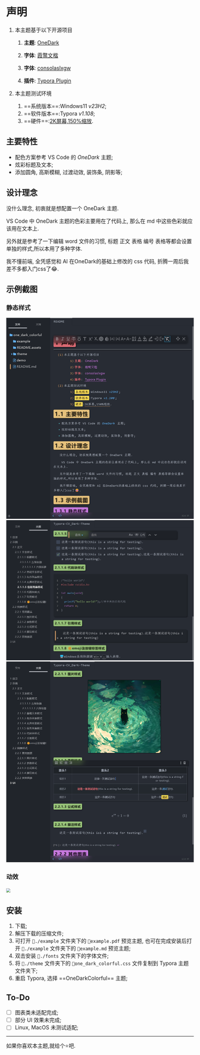 # 声明

1. 本主题基于以下开源项目
   1. **主题**: [OneDark ](https://github.com/sweatran/typora-onedark-theme/tree/master )

   2. **字体**: [霞鹜文楷](https://github.com/lxgw/LxgwWenKai)

   3. **字体**: [consolaslxgw](https://github.com/lxgw/LxgwWenKai)

   4. **插件**: [Typora Plugin](https://github.com/obgnail/typora_plugin)

2. 本主题测试环境
   1. ==系统版本==:Windows11 *v23H2*;
   2. ==软件版本==:Typora *v1.108*;
   3. ==硬件==:<u>2K屏幕,150%缩放</u>.

## 主要特性

- 配色方案参考 VS Code 的 *OneDark* 主题;
- 炫彩标题及文本;
- 添加圆角, 高斯模糊, 过渡动效, 装饰条, 阴影等;

## 设计理念

没什么理念, 初衷就是想配置一个 OneDark 主题.

 VS Code 中 OneDark 主题的色彩主要用在了代码上, 那么在 md 中这些色彩就应该用在文本上.

另外就是参考了一下编辑 word 文件的习惯, 标题 正文 表格 编号 表格等都会设置单独的样式,所以本用了多种字体.

我不懂前端, 全凭感觉和 AI 在OneDark的基础上修改的 css 代码, 折腾一周后我差不多都入门css了😂.

## 示例截图

### 静态样式

<img src="./README.assets/image-20250514145009241.png" alt="image-20250514145009241" style="zoom:67%;" />

<img src="./README.assets/image-20250514145501809.png" alt="image-20250514145501809" style="zoom:67%;" />

<img src="./README.assets/image-20250514145647605.png" alt="image-20250514145647605" style="zoom:67%;" />

### 动效

<img src="./README.assets/动效.gif" style="zoom:67%;" />

## 安装

1. 下载;
2. 解压下载的压缩文件;
3. 可打开 `📁./example` 文件夹下的 `📄example.pdf` 预览主题, 也可在完成安装后打开 `📁./example` 文件夹下的 `📄example.md` 预览主题;
4. 双击安装 `📁./fonts` 文件夹下的字体文件;
5. 将 `📁./theme` 文件夹下的 `📄one_dark_colorful.css` 文件复制到 Typora 主题文件夹下;
6. 重启 Typora, 选择 ==OneDarkColorful== 主题;

## To-Do

- [ ] 图表类未适配完成;
- [ ] 部分 UI 效果未完成;
- [ ] Linux, MacOS 未测试适配;

---

如果你喜欢本主题,就给个⭐吧.

